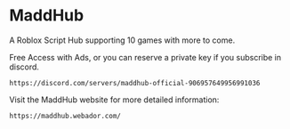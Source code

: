 # MaddHub

A Roblox Script Hub supporting 10 games with more to come.

Free Access with Ads, or you can reserve a private key if you subscribe in discord.


`https://discord.com/servers/maddhub-official-906957649956991036`


Visit the MaddHub website for more detailed information:


`https://maddhub.webador.com/`

